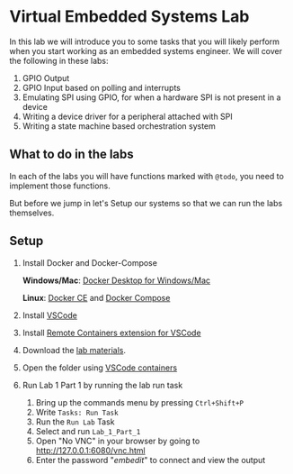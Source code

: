 # Virtual Embedded Systems Lab
In this lab we will introduce you to some tasks that you will likely perform when you start working as an embedded systems engineer. We will cover the following in these labs:
1. GPIO Output
2. GPIO Input based on polling and interrupts
3. Emulating SPI using GPIO, for when a hardware SPI is not present in a device
4. Writing a device driver for a peripheral attached with SPI
5. Writing a state machine based orchestration system

## What to do in the labs
In each of the labs you will have functions marked with `@todo`, you need to implement those functions.

But before we jump in let's Setup our systems so that we can run the labs themselves.

## Setup
1. Install Docker and Docker-Compose
    
    **Windows/Mac**: [Docker Desktop for Windows/Mac](https://www.docker.com/products/docker-desktop)

    **Linux**: [Docker CE](https://docs.docker.com/install/linux/docker-ce/ubuntu/) and [Docker Compose](https://docs.docker.com/compose/install/)
2. Install [VSCode](https://code.visualstudio.com/download)
3. Install [Remote Containers extension for VSCode](https://marketplace.visualstudio.com/items?itemName=ms-vscode-remote.remote-containers)
4. Download the [lab materials](https://github.com/rijulg/virtual-embedded-systems-lab).
5. Open the folder using [VSCode containers](https://code.visualstudio.com/docs/remote/containers#_quick-start-try-a-dev-container)
6. Run Lab 1 Part 1 by running the lab run task
    
    1. Bring up the commands menu by pressing `Ctrl+Shift+P`
    2. Write `Tasks: Run Task`
    3. Run the `Run Lab` Task
    4. Select and run `Lab_1_Part_1`
    5. Open "No VNC" in your browser by going to http://127.0.0.1:6080/vnc.html
    6. Enter the password "*embedit*" to connect and view the output
